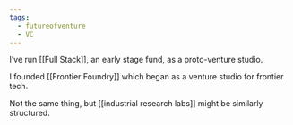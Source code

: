 ```yaml
---
tags:
  - futureofventure
  - VC
---
```

I’ve run [[Full Stack]], an early stage fund, as a proto-venture studio. 

I founded [[Frontier Foundry]] which began as a venture studio for frontier tech. 

Not the same thing, but [[industrial research labs]] might be similarly structured. 